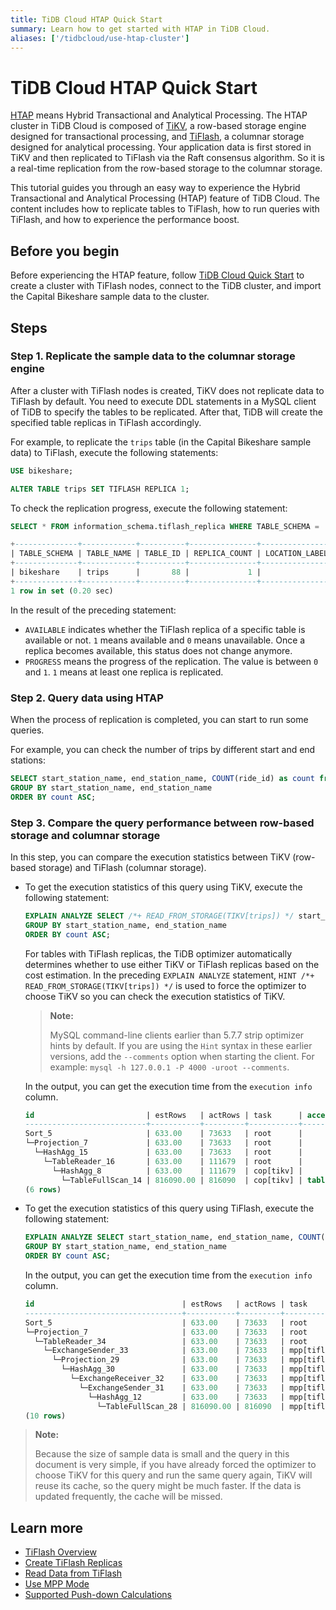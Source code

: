 ```yaml
---
title: TiDB Cloud HTAP Quick Start
summary: Learn how to get started with HTAP in TiDB Cloud.
aliases: ['/tidbcloud/use-htap-cluster']
---
```


# TiDB Cloud HTAP Quick Start

[HTAP](https://en.wikipedia.org/wiki/Hybrid_transactional/analytical_processing) means Hybrid Transactional and Analytical Processing. The HTAP cluster in TiDB Cloud is composed of [TiKV](https://tikv.org), a row-based storage engine designed for transactional processing, and [TiFlash](https://docs.pingcap.com/tidb/stable/tiflash-overview), a columnar storage designed for analytical processing. Your application data is first stored in TiKV and then replicated to TiFlash via the Raft consensus algorithm. So it is a real-time replication from the row-based storage to the columnar storage.

This tutorial guides you through an easy way to experience the Hybrid Transactional and Analytical Processing (HTAP) feature of TiDB Cloud. The content includes how to replicate tables to TiFlash, how to run queries with TiFlash, and how to experience the performance boost.

## Before you begin

Before experiencing the HTAP feature, follow [TiDB Cloud Quick Start](/tidb-cloud/tidb-cloud-quickstart.md) to create a cluster with TiFlash nodes, connect to the TiDB cluster, and import the Capital Bikeshare sample data to the cluster.

## Steps

### Step 1. Replicate the sample data to the columnar storage engine

After a cluster with TiFlash nodes is created, TiKV does not replicate data to TiFlash by default. You need to execute DDL statements in a MySQL client of TiDB to specify the tables to be replicated. After that, TiDB will create the specified table replicas in TiFlash accordingly.

For example, to replicate the `trips` table (in the Capital Bikeshare sample data) to TiFlash, execute the following statements:

```sql
USE bikeshare;
```

```sql
ALTER TABLE trips SET TIFLASH REPLICA 1;
```

To check the replication progress, execute the following statement:

```sql
SELECT * FROM information_schema.tiflash_replica WHERE TABLE_SCHEMA = 'bikeshare' and TABLE_NAME = 'trips';
```

```sql
+--------------+------------+----------+---------------+-----------------+-----------+----------+------------+
| TABLE_SCHEMA | TABLE_NAME | TABLE_ID | REPLICA_COUNT | LOCATION_LABELS | AVAILABLE | PROGRESS | TABLE_MODE |
+--------------+------------+----------+---------------+-----------------+-----------+----------+------------+
| bikeshare    | trips      |       88 |             1 |                 |         1 |        1 | NORMAL     |
+--------------+------------+----------+---------------+-----------------+-----------+----------+------------+
1 row in set (0.20 sec)
```

In the result of the preceding statement:

- `AVAILABLE` indicates whether the TiFlash replica of a specific table is available or not. `1` means available and `0` means unavailable. Once a replica becomes available, this status does not change anymore.
- `PROGRESS` means the progress of the replication. The value is between `0` and `1`. `1` means at least one replica is replicated.

### Step 2. Query data using HTAP

When the process of replication is completed, you can start to run some queries.

For example, you can check the number of trips by different start and end stations:

```sql
SELECT start_station_name, end_station_name, COUNT(ride_id) as count from `trips`
GROUP BY start_station_name, end_station_name
ORDER BY count ASC;
```

### Step 3. Compare the query performance between row-based storage and columnar storage

In this step, you can compare the execution statistics between TiKV (row-based storage) and TiFlash (columnar storage).

- To get the execution statistics of this query using TiKV, execute the following statement:

    ```sql
    EXPLAIN ANALYZE SELECT /*+ READ_FROM_STORAGE(TIKV[trips]) */ start_station_name, end_station_name, COUNT(ride_id) as count from `trips`
    GROUP BY start_station_name, end_station_name
    ORDER BY count ASC;
    ```

    For tables with TiFlash replicas, the TiDB optimizer automatically determines whether to use either TiKV or TiFlash replicas based on the cost estimation. In the preceding `EXPLAIN ANALYZE` statement, `HINT /*+ READ_FROM_STORAGE(TIKV[trips]) */` is used to force the optimizer to choose TiKV so you can check the execution statistics of TiKV.

    > **Note:**
    >
    > MySQL command-line clients earlier than 5.7.7 strip optimizer hints by default. If you are using the `Hint` syntax in these earlier versions, add the `--comments` option when starting the client. For example: `mysql -h 127.0.0.1 -P 4000 -uroot --comments`.

    In the output, you can get the execution time from the `execution info` column.

    ```sql
    id                         | estRows   | actRows | task      | access object | execution info                            | operator info                                | memory  | disk
    ---------------------------+-----------+---------+-----------+---------------+-------------------------------------------+-----------------------------------------------+---------+---------
    Sort_5                     | 633.00    | 73633   | root      |               | time:1.62s, loops:73                      | Column#15                                    | 6.88 MB | 0 Bytes
    └─Projection_7             | 633.00    | 73633   | root      |               | time:1.57s, loops:76, Concurrency:OFF...  | bikeshare.trips.start_station_name...        | 6.20 MB | N/A                                                                                                                                        | 6.20 MB | N/A
      └─HashAgg_15             | 633.00    | 73633   | root      |               | time:1.57s, loops:76, partial_worker:...  | group by:bikeshare.trips.end_station_name... | 58.0 MB | N/A
        └─TableReader_16       | 633.00    | 111679  | root      |               | time:1.34s, loops:3, cop_task: {num: ...  | data:HashAgg_8                               | 7.55 MB | N/A
          └─HashAgg_8          | 633.00    | 111679  | cop[tikv] |               | tikv_task:{proc max:830ms, min:470ms,...  | group by:bikeshare.trips.end_station_name... | N/A     | N/A
            └─TableFullScan_14 | 816090.00 | 816090  | cop[tikv] | table:trips   | tikv_task:{proc max:490ms, min:310ms,...  | keep order:false                             | N/A     | N/A
    (6 rows)
    ```

- To get the execution statistics of this query using TiFlash, execute the following statement:

    ```sql
    EXPLAIN ANALYZE SELECT start_station_name, end_station_name, COUNT(ride_id) as count from `trips`
    GROUP BY start_station_name, end_station_name
    ORDER BY count ASC;
    ```

    In the output, you can get the execution time from the `execution info` column.

    ```sql
    id                                 | estRows   | actRows | task         | access object | execution info                            | operator info                      | memory  | disk
    -----------------------------------+-----------+---------+--------------+---------------+-------------------------------------------+------------------------------------+---------+---------
    Sort_5                             | 633.00    | 73633   | root         |               | time:420.2ms, loops:73                    | Column#15                          | 5.61 MB | 0 Bytes
    └─Projection_7                     | 633.00    | 73633   | root         |               | time:368.7ms, loops:73, Concurrency:OFF   | bikeshare.trips.start_station_...  | 4.94 MB | N/A
      └─TableReader_34                 | 633.00    | 73633   | root         |               | time:368.6ms, loops:73, cop_task: {num... | data:ExchangeSender_33             | N/A     | N/A
        └─ExchangeSender_33            | 633.00    | 73633   | mpp[tiflash] |               | tiflash_task:{time:360.7ms, loops:1,...   | ExchangeType: PassThrough          | N/A     | N/A
          └─Projection_29              | 633.00    | 73633   | mpp[tiflash] |               | tiflash_task:{time:330.7ms, loops:1,...   | Column#15, bikeshare.trips.star... | N/A     | N/A
            └─HashAgg_30               | 633.00    | 73633   | mpp[tiflash] |               | tiflash_task:{time:330.7ms, loops:1,...   | group by:bikeshare.trips.end_st... | N/A     | N/A
              └─ExchangeReceiver_32    | 633.00    | 73633   | mpp[tiflash] |               | tiflash_task:{time:280.7ms, loops:12,...  |                                    | N/A     | N/A
                └─ExchangeSender_31    | 633.00    | 73633   | mpp[tiflash] |               | tiflash_task:{time:272.3ms, loops:256,... | ExchangeType: HashPartition, Ha... | N/A     | N/A
                  └─HashAgg_12         | 633.00    | 73633   | mpp[tiflash] |               | tiflash_task:{time:252.3ms, loops:256,... | group by:bikeshare.trips.end_st... | N/A     | N/A
                    └─TableFullScan_28 | 816090.00 | 816090  | mpp[tiflash] | table:trips   | tiflash_task:{time:92.3ms, loops:16,...   | keep order:false                   | N/A     | N/A
    (10 rows)
    ```

> **Note:**
>
> Because the size of sample data is small and the query in this document is very simple, if you have already forced the optimizer to choose TiKV for this query and run the same query again, TiKV will reuse its cache, so the query might be much faster. If the data is updated frequently, the cache will be missed.

## Learn more

- [TiFlash Overview](/tiflash/tiflash-overview.md)
- [Create TiFlash Replicas](/tiflash/create-tiflash-replicas.md)
- [Read Data from TiFlash](/tiflash/use-tidb-to-read-tiflash.md)
- [Use MPP Mode](/tiflash/use-tiflash-mpp-mode.md)
- [Supported Push-down Calculations](/tiflash/tiflash-supported-pushdown-calculations.md)
